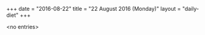 +++
date = "2016-08-22"
title = "22 August 2016 (Monday)"
layout = "daily-diet"
+++

<p>&lt;no entries&gt;</p>